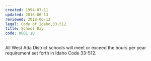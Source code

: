 ```yaml
---
created: 1994-07-11
updated: 2018-06-13
reviewed: 2018-06-13
legal: Code of Idaho,33-512
title: School Day
code: 0601.10
---
```



All West Ada District schools will meet or exceed the hours per year requirement set forth in Idaho Code 33-512.

